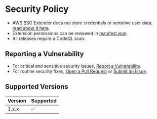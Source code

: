 # Security Policy

- AWS SSO Extender does not store credentials or sensitive user data; [read about it here](https://blog.wtfender.com/posts/aws-sso-extender/#tech-bits).
- Extension permissions can be reviewed in [manifest.json](https://github.com/WTFender/aws-sso-extender/blob/main/src/manifest.json#L57-L116).
- All releases require a CodeQL scan.

## Reporting a Vulnerability
- For critical and sensitive security issues, [Report a Vulnerability](https://github.com/WTFender/aws-sso-extender/security/advisories/new).
- For routine security fixes, [Open a Pull Request](https://github.com/WTFender/aws-sso-extender/pulls) or [Submit an Issue](https://github.com/WTFender/aws-sso-extender/issues).

## Supported Versions

| Version | Supported          |
| ------- | ------------------ |
| 1.x.x   | ✅ |
